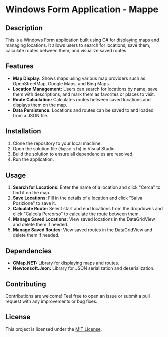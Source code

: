 # Windows Form Application - Mappe

## Description
This is a Windows Form application built using C# for displaying maps and managing locations. It allows users to search for locations, save them, calculate routes between them, and visualize saved routes.

## Features
- **Map Display:** Shows maps using various map providers such as OpenStreetMap, Google Maps, and Bing Maps.
- **Location Management:** Users can search for locations by name, save them with descriptions, and mark them as favorites or places to visit.
- **Route Calculation:** Calculates routes between saved locations and displays them on the map.
- **Data Persistence:** Locations and routes can be saved to and loaded from a JSON file.

## Installation
1. Clone the repository to your local machine.
2. Open the solution file (`Mappe.sln`) in Visual Studio.
3. Build the solution to ensure all dependencies are resolved.
4. Run the application.

## Usage
1. **Search for Locations:** Enter the name of a location and click "Cerca" to find it on the map.
2. **Save Locations:** Fill in the details of a location and click "Salva Posizione" to save it.
3. **Calculate Route:** Select start and end locations from the dropdowns and click "Calcola Percorso" to calculate the route between them.
4. **Manage Saved Locations:** View saved locations in the DataGridView and delete them if needed.
5. **Manage Saved Routes:** View saved routes in the DataGridView and delete them if needed.

## Dependencies
- **GMap.NET:** Library for displaying maps and routes.
- **Newtonsoft.Json:** Library for JSON serialization and deserialization.

## Contributing
Contributions are welcome! Feel free to open an issue or submit a pull request with any improvements or bug fixes.

## License
This project is licensed under the [MIT License](LICENSE).

